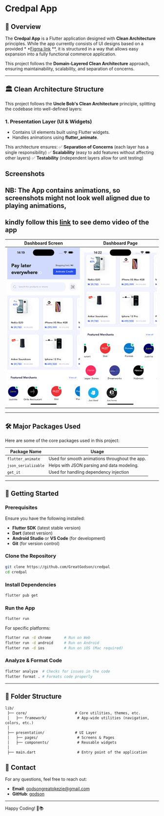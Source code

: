 # Credpal App

## 📖 Overview

The **Credpal App** is a Flutter application designed with **Clean Architecture** principles.
While the app currently consists of UI designs based on a provided *
*[Figma link](https://www.figma.com/design/KZKDiLKAnm04rPAKMx350o/Untitled?node-id=1-35&t=3rWR9PJ6Yc16OtjY-0)
**, it is structured in a way that allows easy expansion into a fully functional commerce
application.

This project follows the **Domain-Layered Clean Architecture** approach, ensuring maintainability,
scalability, and separation of concerns.

---

## 🏛️ Clean Architecture Structure

This project follows the **Uncle Bob's Clean Architecture** principle, splitting the codebase into
well-defined layers:

### **1. Presentation Layer (UI & Widgets)**

- Contains UI elements built using Flutter widgets.
- Handles animations using **flutter_animate**.

This architecture ensures:
✅ **Separation of Concerns** (each layer has a single responsibility)
✅ **Scalability** (easy to add features without affecting other layers)
✅ **Testability** (independent layers allow for unit testing)

## Screenshots

## NB: The App contains animations, so screenshots might not look well aligned due to playing animations,

## kindly follow this [link](https://drive.google.com/file/d/12vRtjAjyVtMeoanIU4IMcIFcFGZtqriI/view?usp=sharing) to see demo video of the app

|                    Dashboard Screen                    |                     Dashboard Page                     | 
|:------------------------------------------------------:|:------------------------------------------------------:|  
| <img src="assets/graphics/dashboard1.png" width="500"> | <img src="assets/graphics/dashboard2.png" width="500"> |

---

## 🛠️ Major Packages Used

Here are some of the core packages used in this project:

| Package Name        | Usage                                          |
|---------------------|------------------------------------------------|
| `flutter_animate`   | Used for smooth animations throughout the app. |
| `json_serializable` | Helps with JSON parsing and data modeling.     |
| `get_it`            | Used for handling dependency injection         |

---

## 🚀 Getting Started

### **Prerequisites**

Ensure you have the following installed:

- **Flutter SDK** (latest stable version)
- **Dart** (latest version)
- **Android Studio** or **VS Code** (for development)
- **Git** (for version control)

### **Clone the Repository**

```sh
git clone https://github.com/GreatGodson/credpal
cd credpal
```

### **Install Dependencies**

```sh
flutter pub get
```

### **Run the App**

```sh
flutter run
```

For specific platforms:

```sh
flutter run -d chrome      # Run on Web
flutter run -d android     # Run on Android
flutter run -d ios         # Run on iOS (Mac required)
```

### **Analyze & Format Code**

```sh
flutter analyze  # Checks for issues in the code
flutter format . # Formats code properly
```

---

## 📂 Folder Structure

```
lib/
 ├── core/                      # Core utilities, themes, etc.
 │   ├── framework/              # App-wide utilities (navigation, colors, etc.)
 │
 ├── presentation/              # UI Layer
 │   ├── pages/                  # Screens & Pages
 │   ├── components/             # Reusable widgets
 │
 ├── main.dart                   # Entry point of the application
```

## 📧 Contact

For any questions, feel free to reach out:

- **Email**: godsongreatokezie@gmail.com
- **GitHub**: [godson](https://github.com/GreatGodson)

---

Happy Coding! 🚀📚

